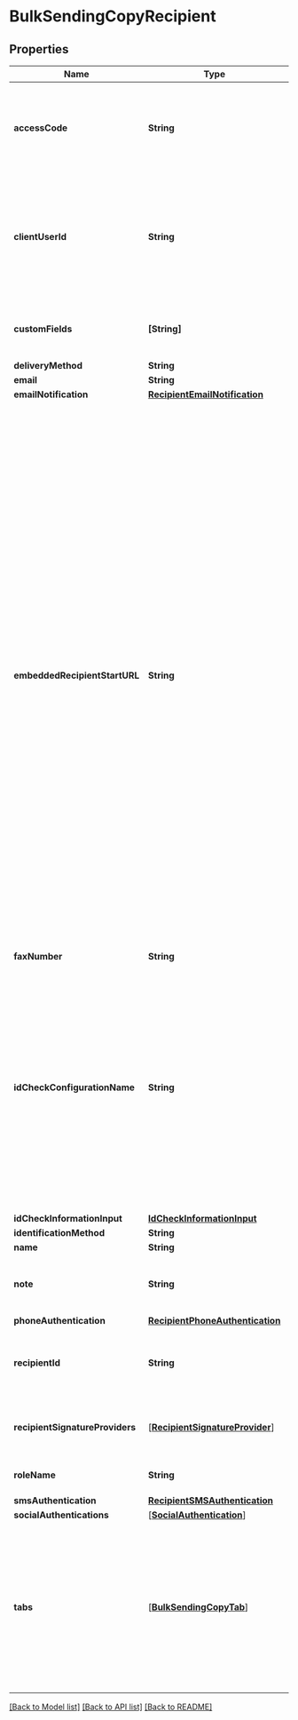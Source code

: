 # BulkSendingCopyRecipient

## Properties
Name | Type | Description | Notes
------------ | ------------- | ------------- | -------------
**accessCode** | **String** | If a value is provided, the recipient must enter the value as the access code to view and sign the envelope.   Maximum Length: 50 characters and it must conform to the account&#39;s access code format setting.  If blank, but the signer &#x60;accessCode&#x60; property is set in the envelope, then that value is used.  If blank and the signer &#x60;accessCode&#x60; property is not set, then the access code is not required. | [optional] 
**clientUserId** | **String** | Specifies whether the recipient is embedded or remote.   If the &#x60;clientUserId&#x60; property is not null then the recipient is embedded. Use this field to associate the signer with their userId in your app. Authenticating the user is the responsibility of your app when you use embedded signing.  Note: if the &#x60;clientUserId&#x60; property is set and either &#x60;SignerMustHaveAccount&#x60; or &#x60;SignerMustLoginToSign&#x60; property of the account settings is set to  **true**, an error is generated on sending.   Maximum length: 100 characters.  | [optional] 
**customFields** | **[String]** | An optional array of strings that enables the sender to provide custom data about the recipient. This information is returned in the envelope status but otherwise not used by DocuSign. Each &#x60;customField&#x60; string can be a maximum of 100 characters. | [optional] 
**deliveryMethod** | **String** | Reserved for DocuSign. | [optional] 
**email** | **String** | The recipient&#39;s email address. | [optional] 
**emailNotification** | [**RecipientEmailNotification**](RecipientEmailNotification.md) |  | [optional] 
**embeddedRecipientStartURL** | **String** | Specifies a sender-provided valid URL string for redirecting an embedded recipient. When using this option, the embedded recipient still receives an email from DocuSign, just as a remote recipient would. When the document link in the email is clicked the recipient is redirected, through DocuSign, to the supplied URL to complete their actions. When routing to the URL, the sender&#39;s system (the server responding to the URL) must request a recipient token to launch a signing session.   If set to &#x60;SIGN_AT_DOCUSIGN&#x60;, the recipient is directed to an embedded signing or viewing process directly at DocuSign. The signing or viewing action is initiated by the DocuSign system and the transaction activity and Certificate of Completion records will reflect this. In all other ways the process is identical to an embedded signing or viewing operation launched by a partner.  It is important to understand that in a typical embedded workflow, the authentication of an embedded recipient is the responsibility of the sending application. DocuSign expects that senders will follow their own processes for establishing the recipient&#39;s identity. In this workflow the recipient goes through the sending application before the embedded signing or viewing process is initiated. However, when the sending application sets &#x60;EmbeddedRecipientStartURL&#x3D;SIGN_AT_DOCUSIGN&#x60;, the recipient goes directly to the embedded signing or viewing process, bypassing the sending application and any authentication steps the sending application would use. In this case, DocuSign recommends that you use one of the normal DocuSign authentication features (Access Code, Phone Authentication, SMS Authentication, etc.) to verify the identity of the recipient.  If the &#x60;clientUserId&#x60; property is NOT set, and the &#x60;embeddedRecipientStartURL&#x60; is set, DocuSign will ignore the redirect URL and launch the standard signing process for the email recipient. Information can be appended to the embedded recipient start URL using merge fields. The available merge fields items are: &#x60;envelopeId&#x60;, &#x60;recipientId&#x60;, &#x60;recipientName&#x60;, &#x60;recipientEmail&#x60;, and &#x60;customFields&#x60;. The &#x60;customFields&#x60; property must be set for the recipient or envelope. The merge fields are enclosed in double brackets.   *Example*:   &#x60;http://senderHost/[[mergeField1]]/ beginSigningSession? [[mergeField2]]&amp;[[mergeField3]]&#x60;  | [optional] 
**faxNumber** | **String** | Reserved for DocuSign. | [optional] 
**idCheckConfigurationName** | **String** | The name of the authentication check to use. This value must match one of the authentication types that the account uses. The names of these authentication types appear in the web console sending interface in the Identify list for a recipient. This setting overrides any default authentication setting. Valid values are:  - &#x60;Phone Auth $&#x60;: The recipient must authenticate by using two-factor authentication (2FA). You provide the phone number to use for 2FA in the &#x60;phoneAuthentication&#x60; object. - &#x60;SMS Auth $&#x60;: The recipient must authenticate via SMS. You provide the phone number to use in the &#x60;smsAuthentication&#x60; object. - &#x60;ID Check $&#x60;: The  recipient must answer detailed security questions.   **Example**: Your account has ID Check and SMS Authentication available. In the web console Identify list, these appear as ID Check $ and SMS Auth $. To use ID Check in an envelope, the idCheckConfigurationName should be ID Check $. For SMS, you would use SMS Auth $, and you would also need to add a phone number to the smsAuthentication node. | [optional] 
**idCheckInformationInput** | [**IdCheckInformationInput**](IdCheckInformationInput.md) |  | [optional] 
**identificationMethod** | **String** |  | [optional] 
**name** | **String** |  | [optional] 
**note** | **String** | A note sent to the recipient in the signing email. This note is unique to this recipient. In the user interface, it appears near the upper left corner of the document on the signing screen.  Maximum Length: 1000 characters.  | [optional] 
**phoneAuthentication** | [**RecipientPhoneAuthentication**](RecipientPhoneAuthentication.md) |  | [optional] 
**recipientId** | **String** | A local reference that senders use to map recipients to other objects, such as specific document tabs. Within an envelope, each &#x60;recipientId&#x60; must be unique, but there is no uniqueness requirement across envelopes. For example, many envelopes assign the first recipient a &#x60;recipientId&#x60; of &#x60;1&#x60;. | [optional] 
**recipientSignatureProviders** | [[**RecipientSignatureProvider**](RecipientSignatureProvider.md)] | The default signature provider is the DocuSign Electronic signature system. This parameter is used to specify one or more Standards Based Signature (digital signature) providers for the signer to use. [More information.](https://developers.docusign.com/esign-rest-api/guides/standards-based-signatures) | [optional] 
**roleName** | **String** | The name of the role associated with the recipient. This property is optional and is only used in place of a &#x60;recipientId&#x60;. | [optional] 
**smsAuthentication** | [**RecipientSMSAuthentication**](RecipientSMSAuthentication.md) |  | [optional] 
**socialAuthentications** | [[**SocialAuthentication**](SocialAuthentication.md)] | Deprecated. | [optional] 
**tabs** | [[**BulkSendingCopyTab**](BulkSendingCopyTab.md)] | A list of tabs associated with the recipient. In a bulk send request, each of these recipient tabs must match a recipient tab on the envelope or template that you want to send. To match up, the &#x60;tabLabel&#x60; for this tab and the &#x60;tabLabel&#x60; for the corresponding tab on the envelope or template must be the same.  For example, if the envelope has a placeholder text tab with the &#x60;tabLabel&#x60; &#x60;childName&#x60;, you must assign the same &#x60;tabLabel&#x60; &#x60;childName&#x60; to the tab here that you are populating with that information.   You can use the following types of tabs to match bulk send recipients to an envelope:  - Text tabs - Radio group tabs (where the name of the &#x60;radioGroup&#x60; on the envelope is used as the &#x60;tabLabel&#x60; in the bulk send list) - List tabs | [optional] 

[[Back to Model list]](../README.md#documentation-for-models) [[Back to API list]](../README.md#documentation-for-api-endpoints) [[Back to README]](../README.md)


